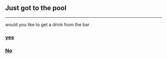 ## Just got to the pool
---
would you like to get a drink from the bar  

### [yes](get-drink.md)

### [No](noo-drinks.md)
